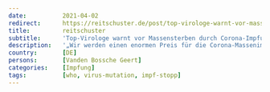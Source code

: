 ```yaml
---
date:          2021-04-02
redirect:      https://reitschuster.de/post/top-virologe-warnt-vor-massensterben-durch-corona-impfungen/
title:         reitschuster
subtitle:      'Top-Virologe warnt vor Massensterben durch Corona-Impfungen'
description:   '„Wir werden einen enormen Preis für die Corona-Massenimpfkampagne zahlen“, sagt ein führender Virologe und Impfentwickler. Er fordert die WHO auf, die Impfkampagnen weltweit „sofort“ zu stoppen. GASTBEITRAG'
country:       [DE]
persons:       [Vanden Bossche Geert]
categories:    [Impfung]
tags:          [who, virus-mutation, impf-stopp]
---
```

